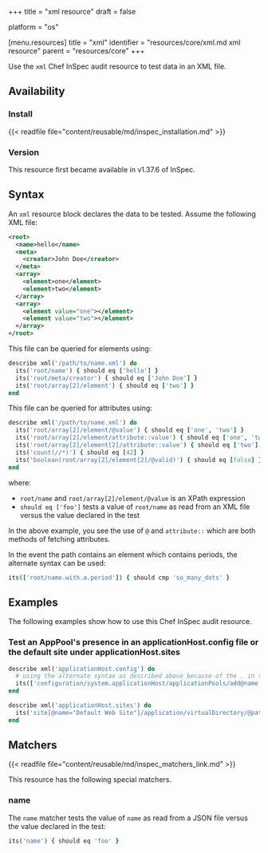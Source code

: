 +++
title = "xml resource"
draft = false

platform = "os"

[menu.resources]
    title = "xml"
    identifier = "resources/core/xml.md xml resource"
    parent = "resources/core"
+++

Use the `xml` Chef InSpec audit resource to test data in an XML file.

## Availability

### Install

{{< readfile file="content/reusable/md/inspec_installation.md" >}}

### Version

This resource first became available in v1.37.6 of InSpec.

## Syntax

An `xml` resource block declares the data to be tested. Assume the following XML file:

```xml
<root>
  <name>hello</name>
  <meta>
    <creator>John Doe</creator>
  </meta>
  <array>
    <element>one</element>
    <element>two</element>
  </array>
  <array>
    <element value="one"></element>
    <element value="two"></element>
  </array>
</root>
```

This file can be queried for elements using:

```ruby
describe xml('/path/to/name.xml') do
  its('root/name') { should eq ['hello'] }
  its('root/meta/creator') { should eq ['John Doe'] }
  its('root/array[2]/element') { should eq ['two'] }
end
```

This file can be queried for attributes using:

```ruby
describe xml('/path/to/name.xml') do
  its('root/array[2]/element/@value') { should eq ['one', 'two'] }
  its('root/array[2]/element/attribute::value') { should eq ['one', 'two'] }
  its('root/array[2]/element[2]/attribute::value') { should eq ['two'] }
  its('count(//*)') { should eq [42] }
  its('boolean(root/array[2]/element[2]/@valid)') { should eq [false] }
end
```

where:

- `root/name` and `root/array[2]/element/@value` is an XPath expression
- `should eq ['foo']` tests a value of `root/name` as read from an XML file versus the value declared in the test

In the above example, you see the use of `@` and `attribute::` which are both methods of fetching attributes.

In the event the path contains an element which contains periods, the alternate syntax can be used:

```ruby
its(['root/name.with.a.period']) { should cmp 'so_many_dots' }
```

## Examples

The following examples show how to use this Chef InSpec audit resource.

### Test an AppPool's presence in an applicationHost.config file or the default site under applicationHost.sites

```ruby
describe xml('applicationHost.config') do
  # using the alternate syntax as described above because of the . in the key name
  its(['configuration/system.applicationHost/applicationPools/add@name']) { should contain('my_pool') }
end

describe xml('applicationHost.sites') do
  its('site[@name="Default Web Site"]/application/virtualDirectory/@path') { should eq ['/'] }
end
```

## Matchers

{{< readfile file="content/reusable/md/inspec_matchers_link.md" >}}

This resource has the following special matchers.

### name

The `name` matcher tests the value of `name` as read from a JSON file versus the value declared in the test:

```ruby
its('name') { should eq 'foo' }
```
